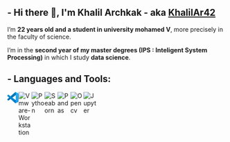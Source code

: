 ## - Hi there 👋, I'm Khalil Archkak - aka [KhalilAr42](https://khalilar42.github.io/) 

I’m **22 years old and a student in university mohamed V**, more precisely in the faculty of science.

I’m in the **second year of my master degrees (IPS : Inteligent System Processing)** in which I study **data science**.

## - Languages and Tools:

[<img align="left" alt="Visual Studio Code" width="26px" src="https://raw.githubusercontent.com/github/explore/80688e429a7d4ef2fca1e82350fe8e3517d3494d/topics/visual-studio-code/visual-studio-code.png" />](https://code.visualstudio.com/)
[<img align="left" alt="Vmware-Workstation" width="30px" src="https://static.wikia.nocookie.net/logopedia/images/5/5a/Vmware_workstation_16_icon.svg" />](https://www.vmware.com/)
[<img align="left" alt="Python" width="30px" src="https://upload.wikimedia.org/wikipedia/commons/c/c3/Python-logo-notext.svg" />](https://www.python.org/)
[<img align="left" alt="Seaborn" width="30px" src="https://seaborn.pydata.org/_images/logo-mark-lightbg.svg" />](https://seaborn.pydata.org/)
[<img align="left" alt="Pandas" width="30px" src="https://matplotlib.org/stable/_images/sphx_glr_logos2_001.png" />](https://pandas.pydata.org/)
[<img align="left" alt="Opencv" width="30px" src="https://opencv.org/wp-content/uploads/2020/07/OpenCV_logo_white.svg" />](https://opencv.org/)
[<img align="left" alt="Jupyter" width="30px" src="https://upload.wikimedia.org/wikipedia/commons/3/38/Jupyter_logo.svg" />](https://jupyter.org/)

<br>

